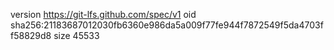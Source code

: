 version https://git-lfs.github.com/spec/v1
oid sha256:21183687012030fb6360e986da5a009f77fe944f7872549f5da4703ff58829d8
size 45533
